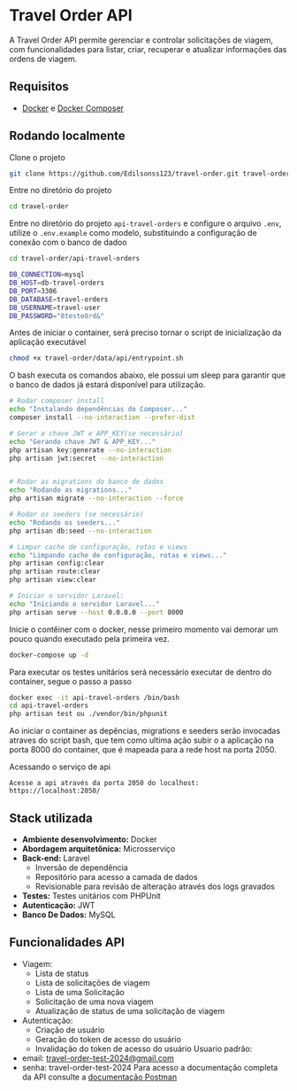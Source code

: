 
# Travel Order API

A Travel Order API permite gerenciar e controlar solicitações de viagem, com funcionalidades para listar, criar, recuperar e atualizar informações das ordens de viagem.

## Requisitos
- [Docker](https://docs.docker.com/compose/install/) e [Docker Composer](https://docs.docker.com/compose/install/standalone/)


## Rodando localmente

Clone o projeto

```bash
git clone https://github.com/Edilsonss123/travel-order.git travel-order
```

Entre no diretório do projeto
```bash
cd travel-order
```

Entre no diretório do projeto ``api-travel-orders`` e configure o arquivo ``.env``, utilize o ``.env.example`` como modelo, substituindo a configuração de conexão com o banco de dadoo
```bash
cd travel-order/api-travel-orders

DB_CONNECTION=mysql
DB_HOST=db-travel-orders
DB_PORT=3306
DB_DATABASE=travel-orders
DB_USERNAME=travel-user
DB_PASSWORD="8teste0rd&"
```

Antes de iniciar o container, será preciso tornar o script de inicialização da aplicação executável

```bash
chmod +x travel-order/data/api/entrypoint.sh
```
O bash executa os comandos abaixo, ele possui um sleep para garantir que o banco de dados já estará disponível para utilização.
```bash
# Rodar composer install
echo "Instalando dependências do Composer..."
composer install --no-interaction --prefer-dist

# Gerar a chave JWT e APP_KEY(se necessário)
echo "Gerando chave JWT & APP_KEY..."
php artisan key:generate --no-interaction
php artisan jwt:secret --no-interaction


# Rodar as migrations do banco de dados
echo "Rodando as migrations..."
php artisan migrate --no-interaction --force

# Rodar os seeders (se necessário)
echo "Rodando os seeders..."
php artisan db:seed --no-interaction

# Limpar cache de configuração, rotas e views
echo "Limpando cache de configuração, rotas e views..."
php artisan config:clear
php artisan route:clear
php artisan view:clear

# Iniciar o servidor Laravel:
echo "Iniciando o servidor Laravel..."
php artisan serve --host 0.0.0.0 --port 8000
```

Inicie o contêiner com o docker, nesse primeiro momento vai demorar um pouco quando executado pela primeira vez.

```bash
docker-compose up -d
```
Para executar os testes unitários será necessário executar de dentro do container, segue o passo a passo
```bash
docker exec -it api-travel-orders /bin/bash
cd api-travel-orders
php artisan test ou ./vendor/bin/phpunit
```

Ao iniciar o container as depências, migrations e seeders serão invocadas atraves do script bash, que tem como ultima ação subir o a aplicação na porta 8000 do container, que é mapeada para a rede host na porta 2050.


Acessando o serviço de api

```
Acesse a api através da porta 2050 do localhost: https://localhost:2050/
```

## Stack utilizada
- **Ambiente desenvolvimento:** Docker
- **Abordagem arquitetônica:** Microsserviço
- **Back-end:** Laravel
    - Inversão de dependência 
    - Repositório para acesso a camada de dados
    - Revisionable para revisão de alteração através dos logs gravados
- **Testes:** Testes unitários com PHPUnit
- **Autenticação:** JWT
- **Banco De Dados:** MySQL


## Funcionalidades API
 - Viagem:
    - Lista de status
    - Lista de solicitações de viagem
    - Lista de uma Solicitação
    - Solicitação de uma nova viagem
    - Atualização de status de uma solicitação de viagem
 - Autenticação:
    - Criação de usuário
    - Geração do token de acesso do usuário
    - Invalidação do token de acesso do usuário
Usuario padrão:
 - email: travel-order-test-2024@gmail.com
 - senha: travel-order-test-2024
Para acesso a documentação completa da API consulte a [documentação Postman](https://documenter.getpostman.com/view/5807678/2sAY52dKUX)
